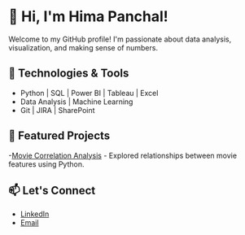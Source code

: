 

<!--
**HimaPanchal/HimaPanchal** is a ✨ _special_ ✨ repository because its `README.md` (this file) appears on your GitHub profile.

Here are some ideas to get you started:

- 🔭 I’m currently working on ...
- 🌱 I’m currently learning ...
- 👯 I’m looking to collaborate on ...
- 🤔 I’m looking for help with ...
- 💬 Ask me about ...
- 📫 How to reach me: ...
- 😄 Pronouns: ...
- ⚡ Fun fact: ...
-->
# 👋 Hi, I'm Hima Panchal!

Welcome to my GitHub profile! I'm passionate about data analysis, visualization, and making sense of numbers.

## 🔧 Technologies & Tools
- Python | SQL | Power BI | Tableau | Excel
- Data Analysis | Machine Learning
- Git | JIRA | SharePoint

## 🚀 Featured Projects
<!-- - [Churn Analysis](https://github.com/yourrepo) - Identified customers at risk of churn using SQL and Power BI.
- [Movie Correlation Analysis](https://github.com/HimaPanchal/HimaPanchal.github.io/blob/main/MoviesCorrelation_python.ipynb) - Explored relationships between movie features using Python.
- [Credit Card Portfolio Insights](https://github.com/yourrepo) - Optimized portfolio performance using Power BI and SQL. -->
-[Movie Correlation Analysis](https://github.com/HimaPanchal/HimaPanchal.github.io/blob/main/MoviesCorrelation_python.ipynb) - Explored relationships between movie features using Python.

## 📫 Let's Connect
- [LinkedIn](https://www.linkedin.com/in/hima-panchal/)
- [Email](mailto:hima77panchal@gmail.com)
